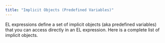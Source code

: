 ```yaml
---
title: "Implicit Objects (Predefined Variables)"
---
```


EL expressions define a set of implicit objects (aka predefined
variables) that you can access directly in an EL expression. Here is a
complete list of implicit objects.

